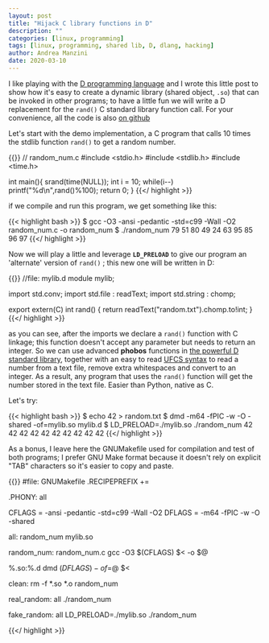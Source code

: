 ```yaml
---
layout: post
title: "Hijack C library functions in D"
description: ""
categories: [linux, programming]
tags: [linux, programming, shared lib, D, dlang, hacking]
author: Andrea Manzini
date: 2020-03-10
---
```



I like playing with the [D programming language](https://dlang.org/) and I wrote this little post to show how it's easy to create a dynamic library (shared object, `.so`) that can be invoked in other programs; to have a little fun we will write a D replacement for the `rand()` C standard library function call. For your convenience, all the code is also [on github](https://github.com/ilmanzo/hijack_C_stdlib_func_with_D)

Let's start with the demo implementation, a C program that calls 10 times the stdlib function `rand()` to get a random number.

{{<highlight c >}}
// random_num.c
#include <stdio.h>
#include <stdlib.h>
#include <time.h>
 
int main(){
  srand(time(NULL));
  int i = 10;
  while(i--) printf("%d\n",rand()%100);
  return 0;
}
{{</ highlight >}}

if we compile and run this program, we get something like this:

{{< highlight bash >}}
$ gcc -O3 -ansi -pedantic -std=c99 -Wall -O2 random_num.c -o random_num
$ ./random_num 
79
51
80
49
24
63
95
85
96
97
{{</ highlight >}}

Now we will play a little and leverage **`LD_PRELOAD`** to give our program an 'alternate' version of `rand()` ; this new one will be written in D:

{{<highlight d >}}
//file: mylib.d
module mylib;

import std.conv;
import std.file : readText;
import std.string : chomp;

export extern(C) int rand() {
      return readText("random.txt").chomp.to!int;
}
{{</ highlight >}}

as you can see, after the imports we declare a `rand()` function with C linkage; this function doesn't accept any parameter but needs to return an integer. So we can use advanced **phobos** functions in [the powerful D standard library](https://dlang.org/phobos/index.html), together with an easy to read [UFCS syntax](https://en.wikipedia.org/wiki/Uniform_Function_Call_Syntax) to read a number from a text file, remove extra whitespaces and convert to an integer. As a result, any program that uses the `rand()` function will get the number stored in the text file. Easier than Python, native as C.

Let's try:


{{< highlight bash >}}
$ echo 42 > random.txt
$ dmd -m64 -fPIC -w -O -shared -of=mylib.so mylib.d
$ LD_PRELOAD=./mylib.so ./random_num 
42
42
42
42
42
42
42
42
42
42
{{</ highlight >}}

As a bonus, I leave here the GNUMakefile used for compilation and test of both programs; I prefer GNU Make format because it doesn't rely on explicit "TAB" characters so it's easier to copy and paste.

{{<highlight make >}}
#file: GNUMakefile
.RECIPEPREFIX +=

.PHONY: all

CFLAGS = -ansi -pedantic -std=c99 -Wall -O2
DFLAGS = -m64 -fPIC -w -O -shared

all: random_num mylib.so

random_num: random_num.c
  gcc -O3 $(CFLAGS) $< -o $@

%.so:%.d
  dmd $(DFLAGS) -of=$@ $<

clean:
  rm -f *.so *.o random_num

real_random: all
  ./random_num

fake_random: all
  LD_PRELOAD=./mylib.so ./random_num

{{</ highlight >}}
